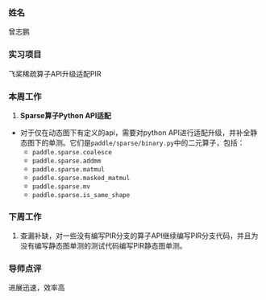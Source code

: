 ### 姓名

曾志鹏

### 实习项目

飞桨稀疏算子API升级适配PIR

### 本周工作

1. **Sparse算子Python API适配**
  - 对于仅在动态图下有定义的api，需要对python API进行适配升级，并补全静态图下的单测。它们是`paddle/sparse/binary.py`中的二元算子，包括：
     * `paddle.sparse.coalesce`
     * `paddle.sparse.addmm`
     * `paddle.sparse.matmul`
     * `paddle.sparse.masked_matmul`
     * `paddle.sparse.mv`
     * `paddle.sparse.is_same_shape`



### 下周工作

1. 查漏补缺，对一些没有编写PIR分支的算子API继续编写PIR分支代码，并且为没有编写静态图单测的测试代码编写PIR静态图单测。

### 导师点评
进展迅速，效率高

